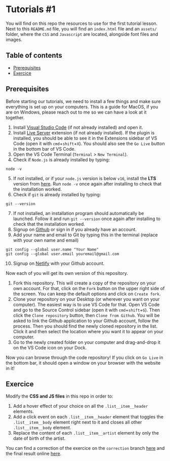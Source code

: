 # Tutorials #1

You will find on this repo the resources to use for the first tutorial lesson. Next to this `README.md` file, you will find an `index.html` file and an `assets/` folder, where the `CSS` and `Javascript` are located, alongside font files and images.

## Table of contents

- [Prerequisites](#prerequisites)
- [Exercice](#exercice)

## Prerequisites

Before starting our tutorials, we need to install a few things and make sure everything is set up on your computers. This is a guide for MacOS, if you are on Windows, please reach out to me so we can have a look at it together.

1. Install [Visual Studio Code](https://code.visualstudio.com/) (if not already installed) and open it.
2. Install [Live Server](https://marketplace.visualstudio.com/items?itemName=ritwickdey.LiveServer) extension (if not already installed). If the plugin is installed, you should be able to see it in the Extensions sidebar of VS Code (open it with `cmd`+`shift`+`X`). You should also see the `Go Live` button in the bottom bar of VS Code.
3. Open the VS Code Terminal (`Terminal` > `New Terminal`).
4. Check if `Node.js` is already installed by typing:

```
node -v
```

5. If not installed, or if your `node.js` version is below `v16`, install the **LTS** version from [here](https://nodejs.org/en/). Run `node -v` once again after installing to check that the installation worked.
6. Check if `git` is already installed by typing:

```
git --version
```

7. If not installed, an installation program should automatically be launched. Follow it and run `git --version` once again after installing to check that the installation worked.
8. Signup on [Github](https://github.com/) or sign in if you already have an account.
9. Add your name and email to Git by typing this in the terminal (replace with your own name and email)

```
git config --global user.name "Your Name"
git config --global user.email youremail@gmail.com
```

10. Signup on [Netlify](https://www.netlify.com/) with your Github account.

Now each of you will get its own version of this repository.

1. Fork this repository. This will create a copy of the repository on your own account. For that, click on the `Fork` button on the upper right side of the screen. You can keep the default options and click on `Create fork`.
2. Clone your repository on your Desktop (or wherever you want on your computer). The easiest way is to use VS Code for that. Open VS Code and go to the Source Control sidebar (open it with `cmd`+`shift`+`G`). Then click the `Clone repository` button, then `Clone from Github`. You will be asked to link the Github application to your Github account, follow the process. Then you should find the newly cloned repository in the list. Click it and then select the location where you want it to appear on your computer.
3. Go to the newly created folder on your computer and drag-and-drop it on the VS Code icon on your Dock.

Now you can browse through the code repository! If you click on `Go Live` in the bottom bar, it should open a window on your browser with the website in it!

## Exercice

Modify the **CSS and JS files** in this repo in order to:

1. Add a hover effect of your choice on all the `.list__item__header` elements.
2. Add a click event on each `.list__item__header` element that toggles the `.list__item__body` element right next to it and closes all other `.list__item__body` element.
3. Replace the content of each `.list__item__artist` element by only the date of birth of the artist.

You can find a correction of the exercice on the `correction` branch [here](https://github.com/quentin-f451/gd3-coding-tutorials-1/tree/correction) and the final result online [here](https://gd3-coding-tutorials-1.netlify.app/).
